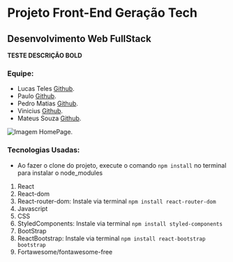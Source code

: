 # Projeto Front-End Geração Tech
## Desenvolvimento Web FullStack


<!-- FAZER UMA DESCRIÇÃO SOBRE O PROJETO DO CURSO -->
**TESTE DESCRIÇÃO BOLD** 

<!-- AQUI FICA O NOME DOS PARTICIPANTES DO PROJETO -->
### Equipe:

* Lucas Teles [Github](https://github.com/magicianLucas).
* Paulo [Github](https://github.com/paulomtx).
* Pedro Matias [Github](https://github.com/PedroMatias1998).
* Vinicius [Github](https://github.com/Vicore123).
* Mateus Souza [Github](https://github.com/MattSouza14).


<!-- AQUI FICA UMA IMAGEM DA PAGINA HOME -->
![Imagem HomePage.](/assets/ReadmeIMG)

### Tecnologias Usadas:
- Ao fazer o clone do projeto, execute o comando `npm install` no terminal para instalar o node_modules

1. React
2. React-dom
3. React-router-dom: Instale via terminal `npm install react-router-dom`
4. Javascript
5. CSS
6. StyledComponents: Instale via terminal `npm install styled-components`
7. BootStrap
8. ReactBootstrap: Instale via terminal `npm install react-bootstrap bootstrap`
9. Fortawesome/fontawesome-free



